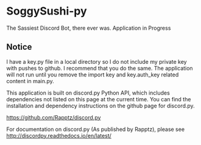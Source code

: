 # SoggySushi-py
The Sassiest Discord Bot, there ever was.
Application in Progress

## Notice
I have a key.py file in a local directory so I do not include my private key with pushes to github. I recommend that you do the same. The application will not run until you remove the import key and key.auth_key related content in main.py.

This application is built on discord.py Python API, which includes dependencies not listed on this page at the current time.
You can find the installation and dependency instructions on the github page for discord.py.

https://github.com/Rapptz/discord.py

For documentation on discord.py (As published by Rapptz), please see http://discordpy.readthedocs.io/en/latest/

